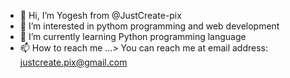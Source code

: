 - 👋 Hi, I’m Yogesh from @JustCreate-pix
- 👀 I’m interested in pythom programming and web development
- 🌱 I’m currently learning Python programming language
- 📫 How to reach me ...> You can reach me at email address: justcreate.pix@gmail.com

<!---
JustCreate-pix/JustCreate-pix is a ✨ special ✨ repository because its `README.md` (this file) appears on your GitHub profile.
You can click the Preview link to take a look at your changes.
--->

